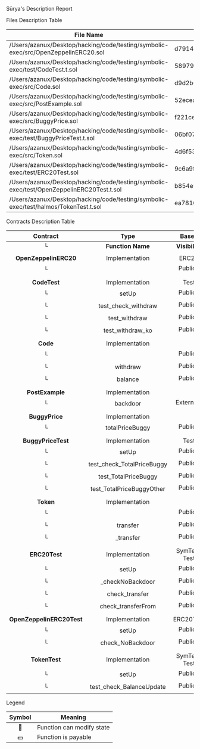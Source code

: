  Sūrya's Description Report

 Files Description Table


|  File Name  |  SHA-1 Hash  |
|-------------|--------------|
| /Users/azanux/Desktop/hacking/code/testing/symbolic-exec/src/OpenZeppelinERC20.sol | d79149b8764da0731678c79e2976f8a0361a0050 |
| /Users/azanux/Desktop/hacking/code/testing/symbolic-exec/test/CodeTest.t.sol | 58979a5ca2f98cf8afe7c352d5bfe2841f2e69ea |
| /Users/azanux/Desktop/hacking/code/testing/symbolic-exec/src/Code.sol | d9d2b03fe3b5cab99b1255b315a27c78f09340f5 |
| /Users/azanux/Desktop/hacking/code/testing/symbolic-exec/src/PostExample.sol | 52ecea7e4d810aea0c29f140696a48ca2204796f |
| /Users/azanux/Desktop/hacking/code/testing/symbolic-exec/src/BuggyPrice.sol | f221ceb39d58cd169e3f6324c6093190273dc718 |
| /Users/azanux/Desktop/hacking/code/testing/symbolic-exec/test/BuggyPriceTest.t.sol | 06bf07af1d38f0bb4950cf635b6a2faef9378efb |
| /Users/azanux/Desktop/hacking/code/testing/symbolic-exec/src/Token.sol | 4d6f5323cec5ce2f12c9f642e80b9fca7fca1cea |
| /Users/azanux/Desktop/hacking/code/testing/symbolic-exec/test/ERC20Test.sol | 9c6a9f1b11c80f5a363885fc64d62aa4003d275a |
| /Users/azanux/Desktop/hacking/code/testing/symbolic-exec/test/OpenZeppelinERC20Test.t.sol | b854e971976792e944b7702e09a6df40a60bb1ea |
| /Users/azanux/Desktop/hacking/code/testing/symbolic-exec/test/halmos/TokenTest.t.sol | ea7810cce6e1eab20d0d0da37acccc55595a9468 |


 Contracts Description Table


|  Contract  |         Type        |       Bases      |                  |                 |
|:----------:|:-------------------:|:----------------:|:----------------:|:---------------:|
|     └      |  **Function Name**  |  **Visibility**  |  **Mutability**  |  **Modifiers**  |
||||||
| **OpenZeppelinERC20** | Implementation | ERC20 |||
| └ | <Constructor> | Public ❗️ | 🛑  | ERC20 |
||||||
| **CodeTest** | Implementation | Test |||
| └ | setUp | Public ❗️ | 🛑  |NO❗️ |
| └ | test_check_withdraw | Public ❗️ | 🛑  |NO❗️ |
| └ | test_withdraw | Public ❗️ | 🛑  |NO❗️ |
| └ | test_withdraw_ko | Public ❗️ | 🛑  |NO❗️ |
||||||
| **Code** | Implementation |  |||
| └ | <Constructor> | Public ❗️ |  💵 |NO❗️ |
| └ | withdraw | Public ❗️ | 🛑  |NO❗️ |
| └ | balance | Public ❗️ |   |NO❗️ |
||||||
| **PostExample** | Implementation |  |||
| └ | backdoor | External ❗️ | 🛑  |NO❗️ |
||||||
| **BuggyPrice** | Implementation |  |||
| └ | totalPriceBuggy | Public ❗️ |   |NO❗️ |
||||||
| **BuggyPriceTest** | Implementation | Test |||
| └ | setUp | Public ❗️ | 🛑  |NO❗️ |
| └ | test_check_TotalPriceBuggy | Public ❗️ |   |NO❗️ |
| └ | test_TotalPriceBuggy | Public ❗️ |   |NO❗️ |
| └ | test_TotalPriceBuggyOther | Public ❗️ |   |NO❗️ |
||||||
| **Token** | Implementation |  |||
| └ | <Constructor> | Public ❗️ | 🛑  |NO❗️ |
| └ | transfer | Public ❗️ | 🛑  |NO❗️ |
| └ | _transfer | Public ❗️ | 🛑  |NO❗️ |
||||||
| **ERC20Test** | Implementation | SymTest, Test |||
| └ | setUp | Public ❗️ | 🛑  |NO❗️ |
| └ | _checkNoBackdoor | Public ❗️ | 🛑  |NO❗️ |
| └ | check_transfer | Public ❗️ | 🛑  |NO❗️ |
| └ | check_transferFrom | Public ❗️ | 🛑  |NO❗️ |
||||||
| **OpenZeppelinERC20Test** | Implementation | ERC20Test |||
| └ | setUp | Public ❗️ | 🛑  |NO❗️ |
| └ | check_NoBackdoor | Public ❗️ | 🛑  |NO❗️ |
||||||
| **TokenTest** | Implementation | SymTest, Test |||
| └ | setUp | Public ❗️ | 🛑  |NO❗️ |
| └ | test_check_BalanceUpdate | Public ❗️ | 🛑  |NO❗️ |


 Legend

|  Symbol  |  Meaning  |
|:--------:|-----------|
|    🛑    | Function can modify state |
|    💵    | Function is payable |
